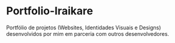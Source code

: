 # Portfolio-Iraikare
Portfólio de projetos (Websites, Identidades Visuais e Designs) desenvolvidos por mim em parceria com outros desenvolvedores.
